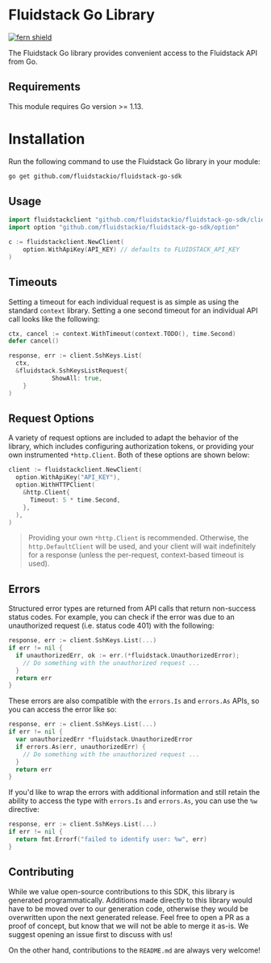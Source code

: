 # Fluidstack Go Library

[![fern shield](https://img.shields.io/badge/%F0%9F%8C%BF-SDK%20generated%20by%20Fern-brightgreen)](https://github.com/fern-api/fern)

The Fluidstack Go library provides convenient access to the Fluidstack API from Go.

## Requirements

This module requires Go version >= 1.13.

# Installation

Run the following command to use the Fluidstack Go library in your module:

```sh
go get github.com/fluidstackio/fluidstack-go-sdk
```

## Usage

```go
import fluidstackclient "github.com/fluidstackio/fluidstack-go-sdk/client"
import option "github.com/fluidstackio/fluidstack-go-sdk/option"

c := fluidstackclient.NewClient(
    option.WithApiKey(API_KEY) // defaults to FLUIDSTACK_API_KEY
)
```

## Timeouts

Setting a timeout for each individual request is as simple as using the standard
`context` library. Setting a one second timeout for an individual API call looks
like the following:

```go
ctx, cancel := context.WithTimeout(context.TODO(), time.Second)
defer cancel()

response, err := client.SshKeys.List(
  ctx,
  &fluidstack.SshKeysListRequest{
			ShowAll: true,
	}
)
```

## Request Options

A variety of request options are included to adapt the behavior of the library, which includes
configuring authorization tokens, or providing your own instrumented `*http.Client`. Both of
these options are shown below:

```go
client := fluidstackclient.NewClient(
  option.WithApiKey("API_KEY"),
  option.WithHTTPClient(
    &http.Client{
      Timeout: 5 * time.Second,
    },
  ),
)
```

> Providing your own `*http.Client` is recommended. Otherwise, the `http.DefaultClient` will be used,
> and your client will wait indefinitely for a response (unless the per-request, context-based timeout
> is used).

## Errors

Structured error types are returned from API calls that return non-success status codes. For example,
you can check if the error was due to an unauthorized request (i.e. status code 401) with the following:

```go
response, err := client.SshKeys.List(...)
if err != nil {
  if unauthorizedErr, ok := err.(*fluidstack.UnauthorizedError);
    // Do something with the unauthorized request ...
  }
  return err
}
```

These errors are also compatible with the `errors.Is` and `errors.As` APIs, so you can access the error
like so:

```go
response, err := client.SshKeys.List(...)
if err != nil {
  var unauthorizedErr *fluidstack.UnauthorizedError
  if errors.As(err, unauthorizedErr) {
    // Do something with the unauthorized request ...
  }
  return err
}
```

If you'd like to wrap the errors with additional information and still retain the ability
to access the type with `errors.Is` and `errors.As`, you can use the `%w` directive:

```go
response, err := client.SshKeys.List(...)
if err != nil {
  return fmt.Errorf("failed to identify user: %w", err)
}
```

## Contributing

While we value open-source contributions to this SDK, this library is generated programmatically.
Additions made directly to this library would have to be moved over to our generation code,
otherwise they would be overwritten upon the next generated release. Feel free to open a PR as
a proof of concept, but know that we will not be able to merge it as-is. We suggest opening
an issue first to discuss with us!

On the other hand, contributions to the `README.md` are always very welcome!
